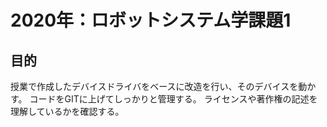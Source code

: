 # 2020年：ロボットシステム学課題1
## 目的
授業で作成したデバイスドライバをベースに改造を行い、そのデバイスを動かす。
コードをGITに上げてしっかりと管理する。
ライセンスや著作権の記述を理解しているかを確認する。
